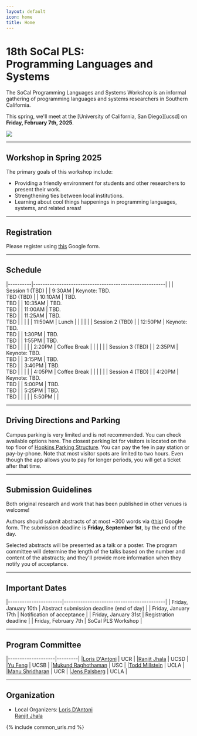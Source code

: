 ```yaml
---
layout: default
icon: home
title: Home
---
```


# 18th SoCal PLS: <br> Programming Languages and Systems

The SoCal Programming Languages and Systems Workshop is an informal gathering of
programming languages and systems researchers in Southern California.

This spring, we'll meet at the [University of California, San Diego][ucsd] on
**Friday, February 7th, 2025**.

<img src="https://www.everydaycalifornia.com/cdn/shop/articles/unnamed_be0d7cf0-c8fc-4196-b3f3-2f8cc523de71.jpg?v=1664907751&width=1400">

---

## Workshop in Spring 2025

The primary goals of this workshop include:

* Providing a friendly environment for students and other researchers to present
  their work.
* Strengthening ties between local institutions.
* Learning about cool things happenings in programming languages, systems, and related areas!

---

## Registration

Please register using [this](urltogohere) Google form.

---


## Schedule

|----------|--------------------------------------------------------|
|          | Session 1 (TBD)               |
| 9:30AM   | Keynote: TBD. <br> TBD (TBD) |
| 10:10AM  | TBD. <br> TBD  |
| 10:35AM    | TBD. <br> TBD |
| 11:00AM   | TBD. <br> TBD |
| 11:25AM | TBD. <br> TBD |
|          |                                                        |
| 11:50AM  | Lunch                                                  |
|          |                                                        |
|          | Session 2 (TBD)                                   |
| 12:50PM  | Keynote: TBD. <br> TBD  |
| 1:30PM   | TBD. <br> TBD  |
| 1:55PM   | TBD. <br> TBD  |
|          |                                                        |
| 2:20PM   | Coffee Break                                           |
|          |                                                        |
|          | Session 3 (TBD)                              |
| 2:35PM   | Keynote: TBD. <br> TBD  |
| 3:15PM   | TBD. <br> TBD  |
| 3:40PM   | TBD. <br> TBD  |
|          |                                                        |
| 4:05PM   | Coffee Break                                           |
|          |                                                        |
|          | Session 4 (TBD)                              |
| 4:20PM   | Keynote: TBD. <br> TBD  |
| 5:00PM   | TBD. <br> TBD  |
| 5:25PM   | TBD. <br> TBD  |
|          |                                                        |
| 5:50PM   |                                            |


---

## Driving Directions and Parking

Campus parking is very limited and is not recommended. You can check available options here. The closest parking lot for visitors is located on the top floor of [Hopkins Parking Structure](https://www.google.com/maps/place/Hopkins+Parking/@32.8837791,-117.2419775,17z/data=!3m1!4b1!4m6!3m5!1s0x80dc06c1e6156103:0xc6690b999c002d97!8m2!3d32.8837791!4d-117.2394026!16s%2Fg%2F1jky0r__3?entry=tts). You can pay the fee in pay station or pay-by-phone. Note that most visitor spots are limited to two hours. Even though the app allows you to pay for longer periods, you will get a ticket after that time.


---
## Submission Guidelines

Both original research and work that has been published in other venues is welcome!

Authors should submit abstracts of at most ~300 words via ([this](tbd)) Google form. The submission deadline is **Friday, September 1st**, by the end of the day.

Selected abstracts will be presented as a talk or a poster. The program
committee will determine the length of the talks based on the number and content
of the abstracts; and they'll provide more information when they notify you of
acceptance.

---

## Important Dates

|-----------------------|-------------------------------------------|
| Friday, January 10th  | Abstract submission deadline (end of day) |
| Friday, January 17th  | Notification of acceptance                |
| Friday, January 31st  | Registration deadline                     |
| Friday, February 7th  | SoCal PLS Workshop                        |

---

## Program Committee

|--------------------|---------|
|[Loris D'Antoni](https://cseweb.ucsd.edu/~ldantoni/)               | UCR     |
|[Ranjit Jhala](https://ranjitjhala.github.io/) | UCSD  |
|[Yu Feng](https://fredfeng.github.io/) | UCSB  |
|[Mukund Raghothaman](https://r-mukund.github.io/) | USC |
|[Todd Millstein](http://web.cs.ucla.edu/~todd/) | UCLA  |
|[Manu Shridharan](https://manu.sridharan.net/) | UCR  |
|[Jens Palsberg](https://web.cs.ucla.edu/~palsberg/) | UCLA  |

---


## Organization

<!--* Mailing List: socal@lists.ucla.edu
  [(subscribe)](http://lists.ucla.edu/cgi-bin/mailman/listinfo/socal)
  -->  
* Local Organizers:
  [Loris D'Antoni](https://cseweb.ucsd.edu/~ldantoni/)  
[Ranjit Jhala](https://ranjitjhala.github.io/)  

{% include common_urls.md %}
